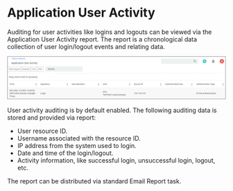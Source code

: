 [title]: # (App User Activity)
[tags]: # (reports, auditing)
[priority]: # (7011)
# Application User Activity

Auditing for user activities like logins and logouts can be viewed via the Application User Activity report. The report is a chronological data collection of user login/logout events and relating data.

![app-user-activity.png](images/app-user-activity.png "The Application User Activity Report page")

User activity auditing is by default enabled. The following auditing data is stored and provided via report:

* User resource ID.
* Username associated with the resource ID.
* IP address from the system used to login.
* Date and time of the login/logout.
* Activity information, like successful login, unsuccessful login, logout, etc.

The report can be distributed via standard Email Report task.
